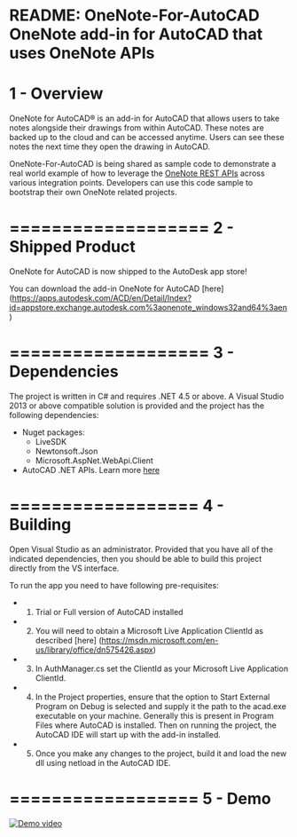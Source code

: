 README: OneNote-For-AutoCAD
OneNote add-in for AutoCAD that uses OneNote APIs
===================
1 - Overview
===================
OneNote for AutoCAD® is an add-in for AutoCAD that allows users to take notes alongside their drawings from within AutoCAD. These notes are backed up to the cloud and can be accessed anytime. Users can see these notes the next time they open the drawing in AutoCAD.

OneNote-For-AutoCAD is being shared as sample code to demonstrate a real world example of how to leverage the [OneNote REST APIs](http://dev.onenote.com) across various integration points. Developers can use this code sample to bootstrap their own OneNote related projects.

===================
2 - Shipped Product
===================
OneNote for AutoCAD is now shipped to the AutoDesk app store!

You can download the add-in OneNote for AutoCAD [here] (https://apps.autodesk.com/ACD/en/Detail/Index?id=appstore.exchange.autodesk.com%3aonenote_windows32and64%3aen)


===================
3 - Dependencies
===================
The project is written in C# and requires .NET 4.5 or above. 
A Visual Studio 2013 or above compatible solution is provided and the project has the following dependencies:
 - Nuget packages:
    - LiveSDK
    - Newtonsoft.Json
    - Microsoft.AspNet.WebApi.Client
 - AutoCAD .NET APIs. Learn more [here](http://help.autodesk.com/view/ACD/2015/ENU/?guid=GUID-C3F3C736-40CF-44A0-9210-55F6A939B6F2)  

==================
4 - Building
==================
Open Visual Studio as an administrator. 
Provided that you have all of the indicated dependencies, then you should be able to build this project directly
from the VS interface.

To run the app you need to have following pre-requisites:
 - 1. Trial or Full version of AutoCAD installed
 - 2. You will need to obtain a Microsoft Live Application ClientId as described [here] (https://msdn.microsoft.com/en-us/library/office/dn575426.aspx)
 - 3. In AuthManager.cs set the ClientId as your Microsoft Live Application ClientId.
 - 4. In the Project properties, ensure that the option to Start External Program on Debug is selected and supply it the path to the acad.exe executable on your machine. Generally this is present in Program Files where AutoCAD is installed. Then on running the project, the AutoCAD IDE will start up with the add-in installed. 
 - 5. Once you make any changes to the project, build it and load the new dll using netload in the AutoCAD IDE.

==================
5 - Demo
==================
[![Demo video](https://raw.githubusercontent.com/OneNoteDev/OneNote-For-AutoCAD/master/Screenshot.png?token=AGIr-FeRzNDWiuTKglCnptRwu3invStVks5WO6bwwA%3D%3D)](https://screencast.autodesk.com/Embed/4126e149-e5f2-4597-a9e8-6fa9ccfb6d75)

